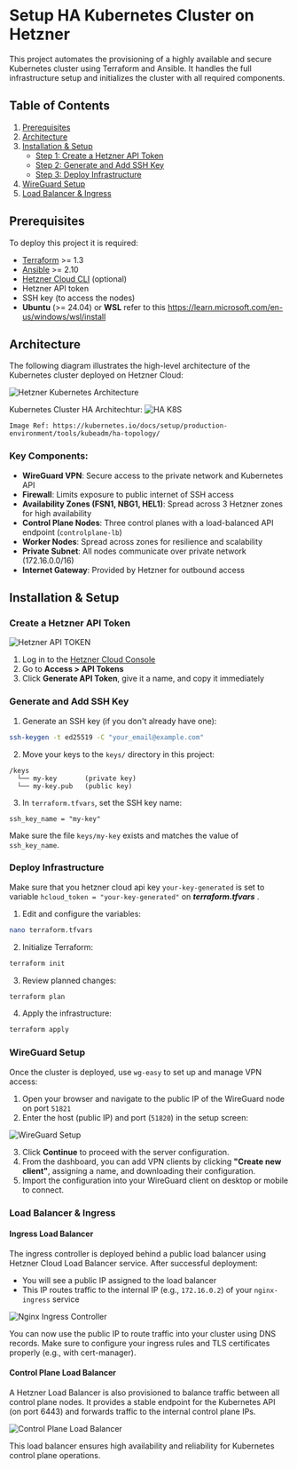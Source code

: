 
# Setup HA Kubernetes Cluster on Hetzner

This project automates the provisioning of a highly available and secure Kubernetes cluster using Terraform and Ansible. It handles the full infrastructure setup and initializes the cluster with all required components.

## Table of Contents

1. [Prerequisites](#prerequisites)
2. [Architecture](#architecture)
3. [Installation & Setup](#installation--setup)
   - [ Step 1: Create a Hetzner API Token](#create-a-hetzner-api-token)
   - [ Step 2: Generate and Add SSH Key](#generate-and-add-ssh-key)
   - [ Step 3: Deploy Infrastructure](#deploy-infrastructure)
4. [WireGuard Setup](#wireguard-setup)
5. [Load Balancer & Ingress](#load-balancer--ingress)



## Prerequisites

To deploy this project it is required:

- [Terraform](https://www.terraform.io/) >= 1.3
- [Ansible](https://www.ansible.com/) >= 2.10
- [Hetzner Cloud CLI](https://github.com/hetznercloud/cli) (optional)
- Hetzner API token
- SSH key (to access the nodes)
- **Ubuntu** (>= 24.04) or **WSL** refer to this https://learn.microsoft.com/en-us/windows/wsl/install

## Architecture
The following diagram illustrates the high-level architecture of the Kubernetes cluster deployed on Hetzner Cloud:

![Hetzner Kubernetes Architecture](./images/hcloud-k8s.jpg)


Kubernetes Cluster HA Architechtur:
![HA K8S](./images/ha-k8s.png)

`Image Ref: https://kubernetes.io/docs/setup/production-environment/tools/kubeadm/ha-topology/`

### Key Components:

- **WireGuard VPN**: Secure access to the private network and Kubernetes API
- **Firewall**: Limits exposure to public internet of SSH access
- **Availability Zones (FSN1, NBG1, HEL1)**: Spread across 3 Hetzner zones for high availability
- **Control Plane Nodes**: Three control planes with a load-balanced API endpoint (`controlplane-lb`)
- **Worker Nodes**: Spread across zones for resilience and scalability
- **Private Subnet**: All nodes communicate over private network (172.16.0.0/16)
- **Internet Gateway**: Provided by Hetzner for outbound access


## Installation & Setup

### Create a Hetzner API Token

![Hetzner API TOKEN](./images/generate-api.png)

1. Log in to the [Hetzner Cloud Console](https://console.hetzner.cloud/)
2. Go to **Access > API Tokens**
3. Click **Generate API Token**, give it a name, and copy it immediately

### Generate and Add SSH Key

1. Generate an SSH key (if you don't already have one):

```bash
ssh-keygen -t ed25519 -C "your_email@example.com"
```

2. Move your keys to the `keys/` directory in this project:

```
/keys
  └── my-key       (private key)
  └── my-key.pub   (public key)
```

3. In `terraform.tfvars`, set the SSH key name:

```hcl
ssh_key_name = "my-key"
```

Make sure the file `keys/my-key` exists and matches the value of `ssh_key_name`.

### Deploy Infrastructure

Make sure that you hetzner cloud api key `your-key-generated` is set to variable  `hcloud_token = "your-key-generated"` on ***terraform.tfvars*** .

1. Edit and configure the variables:

```bash
nano terraform.tfvars
```

2. Initialize Terraform:

```bash
terraform init
```

3. Review planned changes:

```bash
terraform plan
```

4. Apply the infrastructure:

```bash
terraform apply
```

### WireGuard Setup

Once the cluster is deployed, use `wg-easy` to set up and manage VPN access:

1. Open your browser and navigate to the public IP of the WireGuard node on port `51821`
2. Enter the host (public IP) and port (`51820`) in the setup screen:

![WireGuard Setup](./images/wg.png)

3. Click **Continue** to proceed with the server configuration.
4. From the dashboard, you can add VPN clients by clicking **"Create new client"**, assigning a name, and downloading their configuration.
5. Import the configuration into your WireGuard client on desktop or mobile to connect.

### Load Balancer & Ingress

#### Ingress Load Balancer
The ingress controller is deployed behind a public load balancer using Hetzner Cloud Load Balancer service. After successful deployment:

- You will see a public IP assigned to the load balancer
- This IP routes traffic to the internal IP (e.g., `172.16.0.2`) of your `nginx-ingress` service

![Nginx Ingress Controller](./images/k8s-ingress.png)

You can now use the public IP to route traffic into your cluster using DNS records. Make sure to configure your ingress rules and TLS certificates properly (e.g., with cert-manager).

#### Control Plane Load Balancer

A Hetzner Load Balancer is also provisioned to balance traffic between all control plane nodes. It provides a stable endpoint for the Kubernetes API (on port 6443) and forwards traffic to the internal control plane IPs.

![Control Plane Load Balancer](./images/controlplane-lb.png)

This load balancer ensures high availability and reliability for Kubernetes control plane operations.